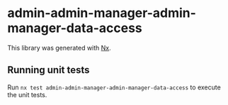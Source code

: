 # admin-admin-manager-admin-manager-data-access

This library was generated with [Nx](https://nx.dev).

## Running unit tests

Run `nx test admin-admin-manager-admin-manager-data-access` to execute the unit tests.
